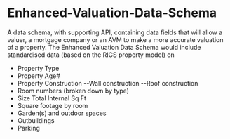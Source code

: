 # Enhanced-Valuation-Data-Schema
A data schema, with supporting API, containing data fields that will allow a valuer, a mortgage company or an AVM to make a more accurate valuation of a property.
The Enhanced Valuation Data Schema would include standardised data (based on the RICS property model) on 
- Property Type 
- Property Age#
- Property Construction
--Wall construction
--Roof construction
- Room numbers (broken down by type)
- Size Total Internal Sq Ft
- Square footage by room 
- Garden(s) and outdoor spaces
- Outbuildings
- Parking
